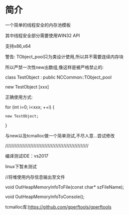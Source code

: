 # 简介

一个简单的线程安全的内存池模板

其中线程安全部分需要使用WIN32 API

支持x86,x64

警告: TObject_pool只为类设计使用,所以并不需要连续内存块

所以严禁一次性new出数组,像这样是被严格禁止的:

class TestObject : public NCCommon::TObject_pool<TestObject>
	
new TestObject [xxx]

正确使用方式:

for (int i=0; i<xxx; ++i)
{

	new TestObject;
	
}

与new以及tcmalloc做一个简单测试,不尽人意...尝试修改

/////////////////////////////////////////////////////

编译测试IDE：vs2017

linux下暂未测试

//将堆使用内存信息输出至文件

void OutHeapMemoryInfoToFile(const char* szFileName);

void OutHeapMemoryInfoToConsole();

tcmalloc库:https://github.com/gperftools/gperftools

